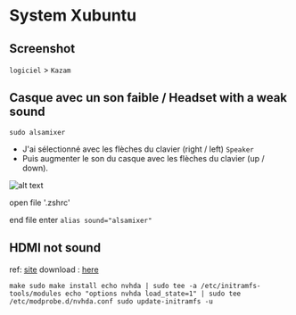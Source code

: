 # System Xubuntu

## Screenshot
`logiciel` > `Kazam`

## Casque avec un son faible / Headset with a weak sound
```
sudo alsamixer
```
 - J'ai sélectionné avec les flèches du clavier (right / left) `Speaker` 
 - Puis augmenter le son du casque avec les flèches du clavier (up / down).


![alt text](https://github.com/masselit/MSI-GE63VR-7RF-Raider/blob/master/doc/Capture%20d'%C3%A9cran%202018-07-18%2023:34:34.png)


open file '.zshrc'


end file enter `alias sound="alsamixer"`

## HDMI not sound
ref: [site](http://forum.kubuntu-fr.org/viewtopic.php?id=2027621)
download : [here](https://bugs.freedesktop.org/attachment.cgi?id=136418&action=edit)

`make
sudo make install
echo nvhda | sudo tee -a /etc/initramfs-tools/modules
echo "options nvhda load_state=1" | sudo tee /etc/modprobe.d/nvhda.conf
sudo update-initramfs -u`
